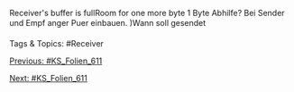 Receiver's buffer is fullRoom for one more byte
1 Byte
Abhilfe?
Bei Sender und Empf anger Puer einbauen.
)Wann soll gesendet

   Tags & Topics:
   #Receiver

[Previous: #KS_Folien_611](KS_Folien_611.md)

[Next: #KS_Folien_611](KS_Folien_611.md)
